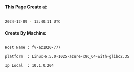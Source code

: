 
   
#### This Page Create at:

```bash

2024-12-09 - 13:40:11 UTC

```

#### Create By Machine:

```bash

Host Name : fv-az1020-777

platform  : Linux-6.5.0-1025-azure-x86_64-with-glibc2.35

Ip Local  : 10.1.0.204

```

